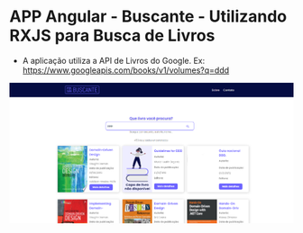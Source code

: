 # APP Angular - Buscante - Utilizando RXJS para Busca de Livros

- A aplicação utiliza a API de Livros do Google. Ex: https://www.googleapis.com/books/v1/volumes?q=ddd

![screenshot](https://github.com/oadcavalcante/rxjs-angular-buscante/blob/main/src/assets/imagens/screenshot.png)
